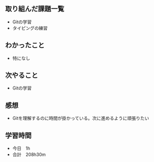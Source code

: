 ## 取り組んだ課題一覧
- Gitの学習
- タイピングの練習
## わかったこと
- 特になし
## 次やること
-  Gitの学習
## 感想
- Gitを理解するのに時間が掛かっている。次に進めるように頑張りたい
## 学習時間
- 今日　1h
- 合計　208h30m
